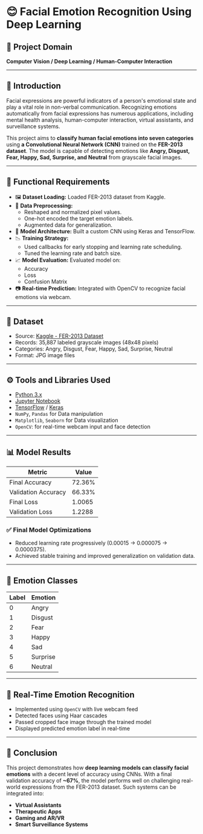 # 😊 Facial Emotion Recognition Using Deep Learning

## 🧠 Project Domain
**Computer Vision / Deep Learning / Human-Computer Interaction**

---

## 📖 Introduction

Facial expressions are powerful indicators of a person's emotional state and play a vital role in non-verbal communication. Recognizing emotions automatically from facial expressions has numerous applications, including mental health analysis, human-computer interaction, virtual assistants, and surveillance systems.

This project aims to **classify human facial emotions into seven categories** using **a Convolutional Neural Network (CNN)** trained on the **FER-2013 dataset**. The model is capable of detecting emotions like **Angry, Disgust, Fear, Happy, Sad, Surprise, and Neutral** from grayscale facial images.

---

## 🧩 Functional Requirements

- 🖼️ **Dataset Loading:** Loaded FER-2013 dataset from Kaggle.
- 🧹 **Data Preprocessing:**
  - Reshaped and normalized pixel values.
  - One-hot encoded the target emotion labels.
  - Augmented data for generalization.
- 🧠 **Model Architecture:** Built a custom CNN using Keras and TensorFlow.
- 📉 **Training Strategy:**
  - Used callbacks for early stopping and learning rate scheduling.
  - Tuned the learning rate and batch size.
- 📈 **Model Evaluation:** Evaluated model on:
  - Accuracy
  - Loss
  - Confusion Matrix
- 📷 **Real-time Prediction:** Integrated with OpenCV to recognize facial emotions via webcam.


---

## 📂 Dataset

- Source: [Kaggle - FER-2013 Dataset](https://www.kaggle.com/datasets/msambare/fer2013)
- Records: 35,887 labeled grayscale images (48x48 pixels)
- Categories: Angry, Disgust, Fear, Happy, Sad, Surprise, Neutral
- Format: JPG image files



---

## ⚙️ Tools and Libraries Used

- [Python 3.x](https://www.python.org/)
- [Jupyter Notebook](https://jupyter.org/)
- [TensorFlow](https://www.tensorflow.org/) / [Keras](https://keras.io/)
- `NumPy`, `Pandas` for Data manipulation
- `Matplotlib`, `Seaborn` for Data visualization
- `OpenCV`: for real-time webcam input and face detection

---

## 📊 Model Results

| Metric                | Value     |
|-----------------------|-----------|
| Final Accuracy        | 72.36%    |
| Validation Accuracy   | 66.33%    |
| Final Loss            | 1.0065    |
| Validation Loss       | 1.2288    |


### ✅ Final Model Optimizations

- Reduced learning rate progressively (0.00015 → 0.000075 → 0.0000375).
- Achieved stable training and improved generalization on validation data.

---

## 🧠 Emotion Classes

| Label                 | Emotion    |
|-----------------------|------------|
| 0                     | Angry      |
| 1                     | Disgust    |
| 2                     | Fear       |
| 3                     | Happy      |
| 4                     | Sad        |
| 5                     | Surprise   |
| 6                     | Neutral    |

---
## 🎯 Real-Time Emotion Recognition
- Implemented using `OpenCV` with live webcam feed
- Detected faces using Haar cascades
- Passed cropped face image through the trained model
- Displayed predicted emotion label in real-time



---
## 📌 Conclusion

This project demonstrates how **deep learning models can classify facial emotions** with a decent level of accuracy using CNNs. With a final validation accuracy of **~67%**, the model performs well on challenging real-world expressions from the FER-2013 dataset.
Such systems can be integrated into:
- **Virtual Assistants**
- **Therapeutic Apps**
- **Gaming and AR/VR**
- **Smart Surveillance Systems**

